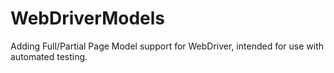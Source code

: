 WebDriverModels
===============

Adding Full/Partial Page Model support for WebDriver, intended for use with automated testing.